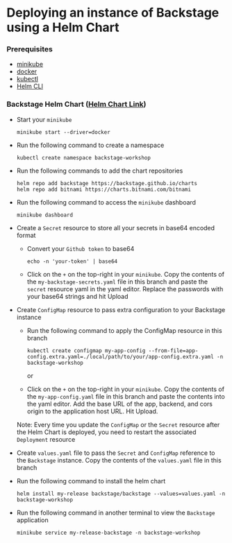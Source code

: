 # Deploying an instance of Backstage using a Helm Chart

### Prerequisites

- [minikube](https://minikube.sigs.k8s.io/docs/start/)
- [docker](https://docs.docker.com/engine/install/)
- [kubectl](https://kubernetes.io/docs/tasks/tools/)
- [Helm CLI](https://helm.sh/docs/intro/install/)


### Backstage Helm Chart ([Helm Chart Link](https://artifacthub.io/packages/helm/backstage/backstage))

- Start your `minikube`

  ```
  minikube start --driver=docker
  ```

- Run the following command to create a namespace

  ```
  kubectl create namespace backstage-workshop
  ```

- Run the following commands to add the chart repositories

  ```
  helm repo add backstage https://backstage.github.io/charts
  helm repo add bitnami https://charts.bitnami.com/bitnami
  ```

- Run the following command to access the `minikube` dashboard

  ```
  minikube dashboard
  ```

- Create a `Secret` resource to store all your secrets in base64 encoded format

  - Convert your `Github token` to base64

    ```
    echo -n 'your-token' | base64
    ```

  - Click on the `+` on the top-right in your `minikube`. Copy the contents of the `my-backstage-secrets.yaml` file in this branch and paste the `secret` resource yaml in the yaml editor. Replace the passwords with your base64 strings and hit Upload

- Create `ConfigMap` resource to pass extra configuration to your Backstage instance

  - Run the following command to apply the ConfigMap resource in this branch

    ```
    kubectl create configmap my-app-config --from-file=app-config.extra.yaml=./local/path/to/your/app-config.extra.yaml -n backstage-workshop
    ```

    or 

  - Click on the `+` on the top-right in your `minikube`. Copy the contents of the `my-app-config.yaml` file in this branch and paste the contents into the yaml editor. Add the base URL of the app, backend, and cors origin to the application host URL. Hit Upload.

  Note: Every time you update the `ConfigMap` or the `Secret` resource after the Helm Chart is deployed, you need to restart the associated `Deployment` resource

- Create `values.yaml` file to pass the `Secret` and `ConfigMap` reference to the `Backstage` instance. Copy the contents of the `values.yaml` file in this branch

- Run the following command to install the helm chart

  ```
  helm install my-release backstage/backstage --values=values.yaml -n backstage-workshop
  ```

- Run the following command in another terminal to view the `Backstage` application

  ```
  minikube service my-release-backstage -n backstage-workshop
  ```
